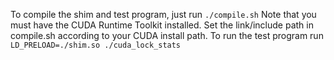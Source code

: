 To compile the shim and test program, just run `./compile.sh`
Note that you must have the CUDA Runtime Toolkit installed. Set the link/include path in compile.sh according to your CUDA install path.
To run the test program run `LD_PRELOAD=./shim.so ./cuda_lock_stats`

